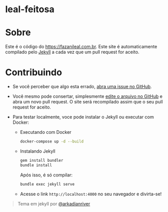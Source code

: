 # leal-feitosa


Sobre
============

Este é o código do https://fazanileal.com.br. Este site é automaticamente compilado pelo [Jekyll][jekyll] a cada vez que um pull request for aceito.

 [site]:   https://fazanileal.com.br
 [jekyll]: https://github.com/mojombo/jekyll


Contribuindo
============

 * Se você perceber que algo esta errado, [abra uma issue no GitHub][issue].

 * Você mesmo pode consertar, simplesmente [edite o arquivo no GitHub][edit] e abra um novo pull request. O site será recompilado assim que o seu pull request for aceito.

 * Para testar localmente, voce pode instalar o Jekyll ou executar com Docker:

    * Executando com Docker

        ```bash
        docker-compose up -d --build
        ```

    * Instalando Jekyll

        ```bash
        gem install bundler
        bundle install
        ```

        Após isso, é só compilar:

        ```bash
        bundle exec jekyll serve
        ```

    * Acesse o link `http://localhost:4000` no seu navegador e divirta-se!
    
 [issue]: https://github.com/php-fig/php-fig.github.com/issues
 [edit]:  https://github.com/blog/905-edit-like-an-ace

>Tema em jekyll por [@arkadianriver](https://github.com/arkadianriver/spectral/)
